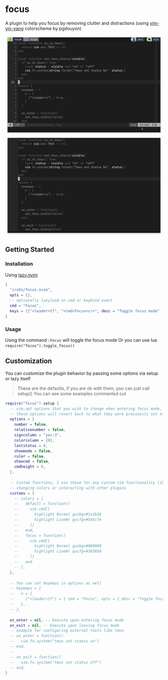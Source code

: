 # focus
A plugin to help you focus by removing clutter and distractions (using [vim-yin-yang](https://github.com/pgdouyon/vim-yin-yang) colorscheme by pgdouyon)

![before](https://raw.githubusercontent.com/irohn/focus.nvim/refs/heads/master/images/before.png)
![after](https://raw.githubusercontent.com/irohn/focus.nvim/refs/heads/master/images/after.png)

## Getting Started

### Installation

Using [lazy.nvim](https://github.com/folke/lazy.nvim)
```lua
{
  "irohn/focus.nvim",
  opts = {},
  -- optionally lazyload on cmd or keybind event
  cmd = "Focus",
  keys = {{"<leader>tf", "<cmd>Focus<cr>", desc = "Toggle focus mode" }},
}
```

### Usage

Using the command `:Focus` will toggle the focus mode
Or you can use lua `require("focus").toggle_focus()`


## Customization

You can customize the plugin behavior by passing some options via setup or lazy itself
> These are the defaults, if you are ok with them, you can just call setup()
> You can see some examples commented out
```lua
require("focus").setup {
  -- vim.opt options that you wish to change when entering focus mode,
  -- these options will revert back to what they were previously set to.
  options = {
    number = false,
    relativenumber = false,
    signcolumn = "yes:3",
    colorcolumn = {0},
    laststatus = 0,
    showmode = false,
    ruler = false,
    showcmd = false,
    cmdheight = 0,
  },

  -- Custom functions, I use those for any custom vim functionality like
  -- changing colors or interacting with other plugins
  customs = {
    -- colors = {
    --   default = function()
    --     vim.cmd[[
    --       highlight Normal guibg=#1a1b26
    --       highlight LineNr guifg=#545c7e
    --     ]]
    --   end,
    --   focus = function()
    --     vim.cmd[[
    --       highlight Normal guibg=#000000
    --       highlight LineNr guifg=#303030
    --     ]]
    --   end
    -- },
  },

  -- You can set keymaps in options as well
  -- keymaps = {
  --   n = {
  --     ["<leader>tf"] = { cmd = "Focus", opts = { desc = "Toggle focus mode" } },
  --   },
  -- },

  on_enter = nil, -- Execute upon entering focus mode
  on_exit = nil, -- Execute upon leaving focus mode
  -- example for configuring external tools like tmux
  -- on_enter = function()
  --   vim.fn.system("tmux set status on")
  -- end,
  --
  -- on_exit = function()
  --   vim.fn.system("tmux set status off")
  -- end,
}
```
